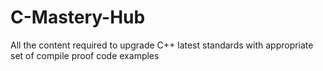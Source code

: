 # C-Mastery-Hub
All the content required to upgrade C++ latest standards with appropriate set of compile proof code examples
